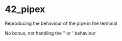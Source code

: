 # 42_pipex
Reproducing the behaviour of the pipe in the terminal

No bonus, not handling the " or ' behaviour
